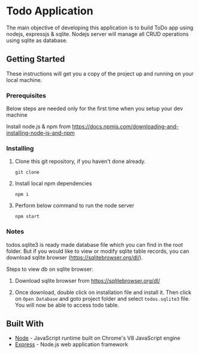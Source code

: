 # Todo Application

The main objective of developing this application is to build ToDo app using nodejs, expressjs & sqlite. Nodejs server will manage all CRUD operations using sqlite as database.

## Getting Started

These instructions will get you a copy of the project up and running on your local machine.

### Prerequisites

Below steps are needed only for the first time when you setup your dev machine

Install node.js & npm from https://docs.npmjs.com/downloading-and-installing-node-js-and-npm

### Installing

1. Clone this git repository, if you haven't done already.

   `git clone `

2. Install local npm dependencies

   `npm i`

3. Perform below command to run the node server 

   `npm start`

### Notes

todos.sqlite3 is ready made database file which you can find in the root folder. But if you would like to view or modify sqlite table records, you can download sqlite browser (https://sqlitebrowser.org/dl/). 

Steps to view db on sqlite browser:

1. Download sqlite browser from https://sqlitebrowser.org/dl/

2. Once download, double click on installation file and install it. Then click on `Open Database` and goto project folder and select `todos.sqlite3` file. You will now be able to access todo table.

## Built With

* [Node](https://nodejs.org/en/) - JavaScript runtime built on Chrome's V8 JavaScript engine
* [Express](https://expressjs.com/) - Node.js web application framework